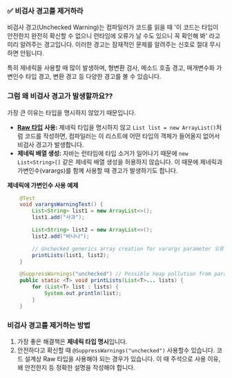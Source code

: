 ### ✅ 비검사 경고를 제거하라

비검사 경고(Unchecked Warning)는 컴파일러가 코드를 읽을 때
'이 코드는 타입이 안전한지 완전히 확신할 수 없으니 런타임에 오류가 날 수도 있으니 꼭 확인해 봐' 라고 미리 알려주는 경고입니다. 이러한 경고는 잠재적인 문제를 알려주는 신호로 절대 무시하면 안됩니다.

특히 제네릭을 사용할 때 많이 발생하며, 형변환 검사, 메소드 호출 경고, 매개변수화 가변인수 타입 경고, 변환 경고 등 다양한 경고를 볼 수 있습니다.


### 그럼 왜 비검사 경고가 발생할까요??
가장 큰 이유는 타입을 명시하지 않았기 때문입니다.
- [**Raw 타입**](https://donghyeon.dev/%EC%9D%B4%ED%8E%99%ED%8B%B0%EB%B8%8C%EC%9E%90%EB%B0%94/2021/03/25/raw-%ED%83%80%EC%9E%85%EC%9D%80-%EC%82%AC%EC%9A%A9%ED%95%98%EC%A7%80-%EB%A7%90%EC%9E%90/#:~:text=List%3C%3F%20extends%20Number%3E-,Raw%20%ED%83%80%EC%9E%85,-raw%20%ED%83%80%EC%9E%85%EC%9D%B4%EB%9E%80%2C) **사용:** 제네릭 타입을 명시하지 않고 `List list = new ArrayList()`처럼 코드를 작성하면, 컴파일러는 이 리스트에 어떤 타입의 객체가 들어올지 없어서 비검사 경고가 발생합니다.
- **제네릭 배열 생성:** 자바는 런타임에 타입 소거가 일어나기 때문에 `new List<String>[]` 같은 제네릭 배열 생성을 허용하지 않습니다. 이 때문에 제네릭과 가변인수(varargs)를 함께 사용할 때 경고가 발생하기도 합니다.

**제네릭에 가변인수 사용 예제**
```java
    @Test
    void varargsWarningTest() {
        List<String> list1 = new ArrayList<>();
        list1.add("사과");

        List<String> list2 = new ArrayList<>();
        list2.add("바나나");

        // Unchecked generics array creation for varargs parameter 오류 발생
        printLists(list1, list2);
    }

    @SuppressWarnings("unchecked") // Possible heap pollution from parameterized vararg type 경고를 숨기기 위해 사용
    public static <T> void printLists(List<T>... lists) {
        for (List<T> list : lists) {
            System.out.println(list);
        }
    }
```

### 비검사 경고를 제거하는 방법
1. 가장 좋은 해결책은 **제네릭 타입 명시**입니다. 
2. 안전하다고 확신할 때 `@SuppressWarnings("unchecked")` 사용할수 있습니다. 코드 설계상 Raw 타입을 사용해야 되는 경우가 있습니다. 이 때 주석으로 사용 이유, 왜 안전한지 등 정확한 설명을 작성해야 합니다.

